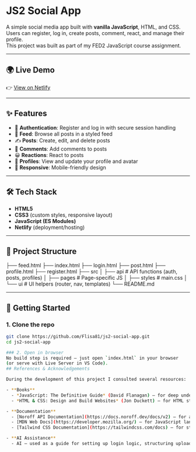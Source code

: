 # JS2 Social App

A simple social media app built with **vanilla JavaScript**, HTML, and CSS.  
Users can register, log in, create posts, comment, react, and manage their profile.  
This project was built as part of my FED2 JavaScript course assignment.

---

## 🌍 Live Demo
👉 [View on Netlify](https://symphonious-gumdrop-d3f219.netlify.app)

---

## ✨ Features
- 🔐 **Authentication**: Register and log in with secure session handling
- 📰 **Feed**: Browse all posts in a styled feed
- ✍️ **Posts**: Create, edit, and delete posts
- 💬 **Comments**: Add comments to posts
- 😀 **Reactions**: React to posts
- 👤 **Profiles**: View and update your profile and avatar
- 📱 **Responsive**: Mobile-friendly design

---

## 🛠️ Tech Stack
- **HTML5**
- **CSS3** (custom styles, responsive layout)
- **JavaScript (ES Modules)**  
- **Netlify** (deployment/hosting)

---

## 📂 Project Structure
├── feed.html
├── index.html
├── login.html
├── post.html
├── profile.html
├── register.html
├── src
│   ├── api        # API functions (auth, posts, profiles)
│   ├── pages      # Page-specific JS
│   ├── styles     # main.css
│   └── ui         # UI helpers (router, nav, templates)
└── README.md

---

## 🚀 Getting Started

### 1. Clone the repo
```bash
git clone https://github.com/Flisa81/js2-social-app.git
cd js2-social-app

### 2. Open in browser
No build step is required — just open `index.html` in your browser  
(or serve with Live Server in VS Code).
## References & Acknowledgements

During the development of this project I consulted several resources:

- **Books**
  - *JavaScript: The Definitive Guide* (David Flanagan) – for deep understanding of JavaScript syntax, ES6 modules, and debugging practices.
  - *HTML & CSS: Design and Build Websites* (Jon Duckett) – for HTML structure and styling fundamentals.

- **Documentation**
  - [Noroff API Documentation](https://docs.noroff.dev/docs/v2) – for authentication, posts, and profiles endpoints.
  - [MDN Web Docs](https://developer.mozilla.org/) – for JavaScript language features, `fetch`, and DOM APIs.
  - [Tailwind CSS Documentation](https://tailwindcss.com/docs) – for styling reference and utility classes.

- **AI Assistance**
  - AI – used as a guide for setting up login logic, structuring upload functionality, and clarifying Tailwind usage.  All final design and implementation decisions were my own.

